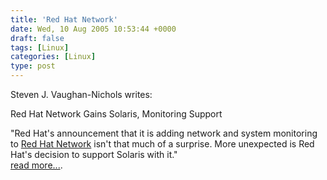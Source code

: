 ```yaml
---
title: 'Red Hat Network'
date: Wed, 10 Aug 2005 10:53:44 +0000
draft: false
tags: [Linux]
categories: [Linux]
type: post
---
```


Steven J. Vaughan-Nichols writes:

Red Hat Network Gains Solaris, Monitoring Support

"Red Hat's announcement that it is adding network and system monitoring to [Red Hat Network](http://rhn.redhat.com) isn't that much of a surprise. More unexpected is Red Hat's decision to support Solaris with it."  
[read more...](http://www.eweek.com/article2/0,1895,1846384,00.asp).